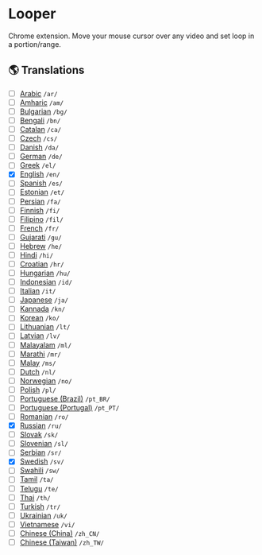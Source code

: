 # Looper

Chrome extension. Move your mouse cursor over any video and set loop in a portion/range.


## :earth_americas: Translations
- [ ] [Arabic](https://github.com/victor-savinov/looper/tree/master/_locales/ar) `/ar/`
- [ ] [Amharic](https://github.com/victor-savinov/looper/tree/master/_locales/am) `/am/`
- [ ] [Bulgarian](https://github.com/victor-savinov/looper/tree/master/_locales/bg) `/bg/`
- [ ] [Bengali](https://github.com/victor-savinov/looper/tree/master/_locales/bn) `/bn/`
- [ ] [Catalan](https://github.com/victor-savinov/looper/tree/master/_locales/ca) `/ca/`
- [ ] [Czech](https://github.com/victor-savinov/looper/tree/master/_locales/cs) `/cs/`
- [ ] [Danish](https://github.com/victor-savinov/looper/tree/master/_locales/da) `/da/`
- [ ] [German](https://github.com/victor-savinov/looper/tree/master/_locales/de) `/de/`
- [ ] [Greek](https://github.com/victor-savinov/looper/tree/master/_locales/el) `/el/`
- [x] [English](https://github.com/victor-savinov/looper/tree/master/_locales/en) `/en/`
- [ ] [Spanish](https://github.com/victor-savinov/looper/tree/master/_locales/es) `/es/`
- [ ] [Estonian](https://github.com/victor-savinov/looper/tree/master/_locales/et) `/et/`
- [ ] [Persian](https://github.com/victor-savinov/looper/tree/master/_locales/fa) `/fa/`
- [ ] [Finnish](https://github.com/victor-savinov/looper/tree/master/_locales/fi) `/fi/`
- [ ] [Filipino](https://github.com/victor-savinov/looper/tree/master/_locales/fil) `/fil/`
- [ ] [French](https://github.com/victor-savinov/looper/tree/master/_locales/fr) `/fr/`
- [ ] [Gujarati](https://github.com/victor-savinov/looper/tree/master/_locales/gu) `/gu/`
- [ ] [Hebrew](https://github.com/victor-savinov/looper/tree/master/_locales/he) `/he/`
- [ ] [Hindi](https://github.com/victor-savinov/looper/tree/master/_locales/hi) `/hi/`
- [ ] [Croatian](https://github.com/victor-savinov/looper/tree/master/_locales/hr) `/hr/`
- [ ] [Hungarian](https://github.com/victor-savinov/looper/tree/master/_locales/hu) `/hu/`
- [ ] [Indonesian](https://github.com/victor-savinov/looper/tree/master/_locales/id) `/id/`
- [ ] [Italian](https://github.com/victor-savinov/looper/tree/master/_locales/it) `/it/`
- [ ] [Japanese](https://github.com/victor-savinov/looper/tree/master/_locales/ja) `/ja/`
- [ ] [Kannada](https://github.com/victor-savinov/looper/tree/master/_locales/kn) `/kn/`
- [ ] [Korean](https://github.com/victor-savinov/looper/tree/master/_locales/ko) `/ko/`
- [ ] [Lithuanian](https://github.com/victor-savinov/looper/tree/master/_locales/lt) `/lt/`
- [ ] [Latvian](https://github.com/victor-savinov/looper/tree/master/_locales/lv) `/lv/`
- [ ] [Malayalam](https://github.com/victor-savinov/looper/tree/master/_locales/ml) `/ml/`
- [ ] [Marathi](https://github.com/victor-savinov/looper/tree/master/_locales/mr) `/mr/`
- [ ] [Malay](https://github.com/victor-savinov/looper/tree/master/_locales/ms) `/ms/`
- [ ] [Dutch](https://github.com/victor-savinov/looper/tree/master/_locales/nl) `/nl/`
- [ ] [Norwegian](https://github.com/victor-savinov/looper/tree/master/_locales/no) `/no/`
- [ ] [Polish](https://github.com/victor-savinov/looper/tree/master/_locales/pl) `/pl/`
- [ ] [Portuguese (Brazil)](https://github.com/victor-savinov/looper/tree/master/_locales/pt_BR) `/pt_BR/`
- [ ] [Portuguese (Portugal)](https://github.com/victor-savinov/looper/tree/master/_locales/pt_PT) `/pt_PT/`
- [ ] [Romanian](https://github.com/victor-savinov/looper/tree/master/_locales/ro) `/ro/`
- [x] [Russian](https://github.com/victor-savinov/looper/tree/master/_locales/ru) `/ru/`
- [ ] [Slovak](https://github.com/victor-savinov/looper/tree/master/_locales/sk) `/sk/`
- [ ] [Slovenian](https://github.com/victor-savinov/looper/tree/master/_locales/sl) `/sl/`
- [ ] [Serbian](https://github.com/victor-savinov/looper/tree/master/_locales/sr) `/sr/`
- [x] [Swedish](https://github.com/victor-savinov/looper/tree/master/_locales/sv) `/sv/`
- [ ] [Swahili](https://github.com/victor-savinov/looper/tree/master/_locales/sw) `/sw/`
- [ ] [Tamil](https://github.com/victor-savinov/looper/tree/master/_locales/ta) `/ta/`
- [ ] [Telugu](https://github.com/victor-savinov/looper/tree/master/_locales/te) `/te/`
- [ ] [Thai](https://github.com/victor-savinov/looper/tree/master/_locales/th) `/th/`
- [ ] [Turkish](https://github.com/victor-savinov/looper/tree/master/_locales/tr) `/tr/`
- [ ] [Ukrainian](https://github.com/victor-savinov/looper/tree/master/_locales/uk) `/uk/`
- [ ] [Vietnamese](https://github.com/victor-savinov/looper/tree/master/_locales/vi) `/vi/`
- [ ] [Chinese (China)](https://github.com/victor-savinov/looper/tree/master/_locales/zh_CN) `/zh_CN/`
- [ ] [Chinese (Taiwan)](https://github.com/victor-savinov/looper/tree/master/_locales/zh_TW) `/zh_TW/`
